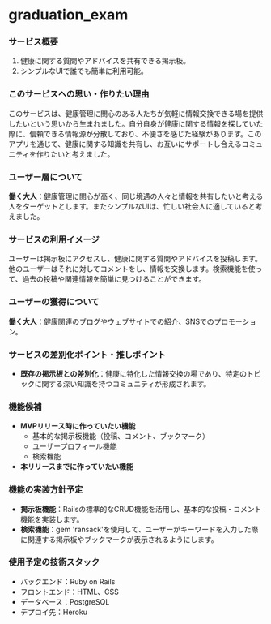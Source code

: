 # graduation_exam

### サービス概要
1. 健康に関する質問やアドバイスを共有できる掲示板。
2. シンプルなUIで誰でも簡単に利用可能。

### このサービスへの思い・作りたい理由
このサービスは、健康管理に関心のある人たちが気軽に情報交換できる場を提供したいという思いから生まれました。自分自身が健康に関する情報を探していた際に、信頼できる情報源が分散しており、不便さを感じた経験があります。このアプリを通じて、健康に関する知識を共有し、お互いにサポートし合えるコミュニティを作りたいと考えました。

### ユーザー層について
**働く大人**：健康管理に関心が高く、同じ境遇の人々と情報を共有したいと考える人をターゲットとします。またシンプルなUIは、忙しい社会人に適していると考えました。

### サービスの利用イメージ
ユーザーは掲示板にアクセスし、健康に関する質問やアドバイスを投稿します。他のユーザーはそれに対してコメントをし、情報を交換します。検索機能を使って、過去の投稿や関連情報を簡単に見つけることができます。

### ユーザーの獲得について
**働く大人**：健康関連のブログやウェブサイトでの紹介、SNSでのプロモーション。

### サービスの差別化ポイント・推しポイント
- **既存の掲示板との差別化**：健康に特化した情報交換の場であり、特定のトピックに関する深い知識を持つコミュニティが形成されます。

### 機能候補
- **MVPリリース時に作っていたい機能**
  - 基本的な掲示板機能（投稿、コメント、ブックマーク）
  - ユーザープロフィール機能
  - 検索機能
- **本リリースまでに作っていたい機能**

### 機能の実装方針予定
- **掲示板機能**：Railsの標準的なCRUD機能を活用し、基本的な投稿・コメント機能を実装します。
- **検索機能**：gem 'ransack'を使用して、ユーザーがキーワードを入力した際に関連する掲示板やブックマークが表示されるようにします。

### 使用予定の技術スタック
- バックエンド：Ruby on Rails
- フロントエンド：HTML、CSS
- データベース：PostgreSQL
- デプロイ先：Heroku